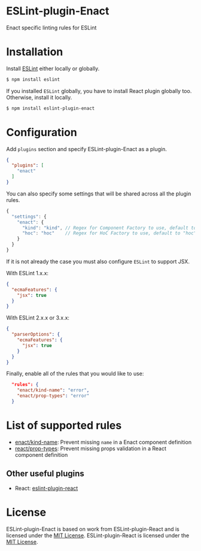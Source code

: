 ESLint-plugin-Enact
===================

Enact specific linting rules for ESLint

# Installation

Install [ESLint](https://www.github.com/eslint/eslint) either locally or globally.

```sh
$ npm install eslint
```

If you installed `ESLint` globally, you have to install React plugin globally too. Otherwise, install it locally.

```sh
$ npm install eslint-plugin-enact
```

# Configuration

Add `plugins` section and specify ESLint-plugin-Enact as a plugin.

```json
{
  "plugins": [
    "enact"
  ]
}
```

You can also specify some settings that will be shared across all the plugin rules.

```js
{
  "settings": {
    "enact": {
      "kind": "kind", // Regex for Component Factory to use, default to "kind"
      "hoc": "hoc"    // Regex for HoC Factory to use, default to "hoc"
    }
  }
}
```

If it is not already the case you must also configure `ESLint` to support JSX.

With ESLint 1.x.x:

```json
{
  "ecmaFeatures": {
    "jsx": true
  }
}
```

With ESLint 2.x.x or 3.x.x:

```json
{
  "parserOptions": {
    "ecmaFeatures": {
      "jsx": true
    }
  }
}
```

Finally, enable all of the rules that you would like to use:

```json
  "rules": {
    "enact/kind-name": "error",
    "enact/prop-types": "error"
  }
```

# List of supported rules

* [enact/kind-name](docs/rules/display-name.md): Prevent missing `name` in a Enact component definition
* [react/prop-types](docs/rules/prop-types.md): Prevent missing props validation in a React component definition

## Other useful plugins

- React: [eslint-plugin-react](https://github.com/yannickcr/eslint-plugin-react)

# License
ESLint-plugin-Enact is based on work from ESLint-plugin-React and is licensed under the [MIT License](http://www.opensource.org/licenses/mit-license.php).
ESLint-plugin-React is licensed under the [MIT License](http://www.opensource.org/licenses/mit-license.php).

